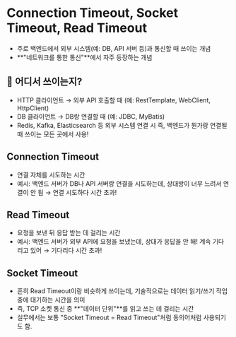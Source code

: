 # Connection Timeout, Socket Timeout, Read Timeout
- 주로 백엔드에서 외부 시스템(예: DB, API 서버 등)과 통신할 때 쓰이는 개념
- **"네트워크를 통한 통신"**에서 자주 등장하는 개념

## 📍 어디서 쓰이는지?
- HTTP 클라이언트 → 외부 API 호출할 때 (예: RestTemplate, WebClient, HttpClient)
- DB 클라이언트 → DB랑 연결할 때 (예: JDBC, MyBatis)
- Redis, Kafka, Elasticsearch 등 외부 시스템 연결 시
즉, 백엔드가 뭔가랑 연결될 때 쓰이는 모든 곳에서 사용!


## Connection Timeout
- 연결 자체를 시도하는 시간
- 예시: 백엔드 서버가 DB나 API 서버랑 연결을 시도하는데, 상대방이 너무 느려서 연결이 안 됨 → 연결 시도하다 시간 초과!

## Read Timeout
- 요청을 보낸 뒤 응답 받는 데 걸리는 시간
- 예시: 백엔드 서버가 외부 API에 요청을 보냈는데, 상대가 응답을 안 해! 계속 기다리고 있어 → 기다리다 시간 초과!

## Socket Timeout
- 흔히 Read Timeout이랑 비슷하게 쓰이는데, 기술적으로는 데이터 읽기/쓰기 작업 중에 대기하는 시간을 의미
- 즉, TCP 소켓 통신 중 **"데이터 단위"**를 읽고 쓰는 데 걸리는 시간
- 실무에서는 보통 "Socket Timeout = Read Timeout"처럼 동의어처럼 사용되기도 함.